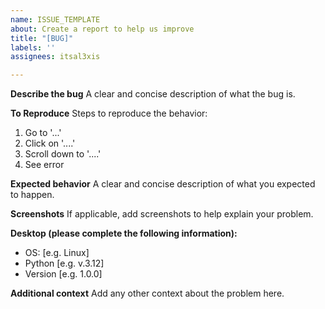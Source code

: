 ```yaml
---
name: ISSUE_TEMPLATE
about: Create a report to help us improve
title: "[BUG]"
labels: ''
assignees: itsal3xis

---
```


**Describe the bug**
A clear and concise description of what the bug is.

**To Reproduce**
Steps to reproduce the behavior:
1. Go to '...'
2. Click on '....'
3. Scroll down to '....'
4. See error

**Expected behavior**
A clear and concise description of what you expected to happen.

**Screenshots**
If applicable, add screenshots to help explain your problem.

**Desktop (please complete the following information):**
 - OS: [e.g. Linux]
 - Python [e.g. v.3.12]
 - Version [e.g. 1.0.0]

**Additional context**
Add any other context about the problem here.
